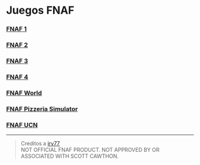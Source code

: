 # Juegos FNAF
### [FNAF 1](https://irv77.github.io/hd_fnaf/1/)
### [FNAF 2](https://irv77.github.io/hd_fnaf/2/)
### [FNAF 3](https://irv77.github.io/hd_fnaf/3/)
### [FNAF 4](https://irv77.github.io/hd_fnaf/4/)
### [FNAF World](https://irv77.github.io/hd_fnaf/w/)
### [FNAF Pizzeria Simulator](https://irv77.github.io/hd_fnaf/ps/)
### [FNAF UCN](https://irv77.github.io/hd_fnaf/ucn/)

---

> Creditos a [irv77](https://github.com/irv77/hd_fnaf)<br>
NOT OFFICIAL FNAF PRODUCT. NOT APPROVED BY OR ASSOCIATED WITH SCOTT CAWTHON.